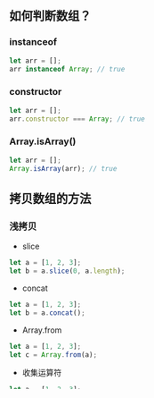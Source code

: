 ## 如何判断数组？
### instanceof
```javascript
let arr = [];
arr instanceof Array; // true
```
### constructor
```javascript
let arr = [];
arr.constructor === Array; // true
```
### Array.isArray()
```javascript
let arr = [];
Array.isArray(arr); // true
```
## 拷贝数组的方法
### 浅拷贝
- slice
```javascript
let a = [1, 2, 3];
let b = a.slice(0, a.length);
```
- concat
```javascript
let a = [1, 2, 3];
let b = a.concat();
```
- Array.from
```javascript
let a = [1, 2, 3];
let c = Array.from(a);
```
- 收集运算符
```javascript
let a = [1, 2, 3];
let b = [...a];
```
### 深拷贝
- JSON.parse(JSON.stringify())
```javascript
let a = [1, 2, 3];
let b = JSON.parse(JSON.stringify(a));
```
- 手写递归方法
## 会创建新数组的方法
- slice
- concat
- map
- filter 

## 集合转数组
### Array.from()
- 从一个类数组或者可迭代对象浅拷贝一份数组
```javascript
// 字符串变为数组
Array.from('abcd') // ['a', 'b', 'c', 'd']

// set、map变为数组
Array.from(new Set([1, 2, 3])) // [1, 2, 3]

let map = new Map();
map.set(1, 'a');
map.set(2, 'b');
Array.from(map); // [[1, 'a'], [2, 'b']]
```

### ES6收集操作符
- 浅拷贝
```javascript
// 字符串变为数组
[...'abcd'] // ['a', 'b', 'c', 'd']

// set、map变为数组
[...new Set([1, 2, 3])] // [1, 2, 3]

let map = new Map();
map.set(1, 'a');
map.set(2, 'b');
[...map]; // [[1, 'a'], [2, 'b']]
```
### 类数组转为数组
- 类数组：有length属性，可以通过索引访问；但是没有数组的其他方法
  - 函数中的arguments
```javascript
Array.prototype.slice.call(arrayLike);
```
- map.values()和set.values()都是返回一个Iterator对象。
## 创建数组
### new Array(n)
- 其中n为数组长度，创建后值为undefined，可以用fill初始化
### 二维数组
- new Array() + for循环
```javascript
let chess = new Array(n);
for (let i = 0; i < n; i++) {
    chess[i] = new Array(n).fill(0);
}

// 注意这样是错误的：这样会让一数组的每一个项都指向新创建的这个  Array(n).fill(0)
let chess = new Array(n).fill(new Array(n).fill(0));
```

## 对象转数组
### 三种方式
```javascript
let obj = {
    a : 1,
    b : 'q'
}
Object.keys(obj); // ['a', 'b']
Object.values(obj); // [1, 'q']
Object.entries(obj); // [['a', 1], ['b', 'q']]
```

## 数组拍平
```javascript
const arr = [1, 2, 3, 4, [1, 2, 3, [1, 2, 3, [1, 2, 3]]], 5, "string", { name: "aaa" }];
// concat + 递归
function flat(arr) {
  let arrResult = [];
  arr.forEach(item => {
    if (Array.isArray(item)) {
      arrResult = arrResult.concat(arguments.callee(item));   // 递归
      // 或者用扩展运算符
      // arrResult.push(...arguments.callee(item));
    } else {
      arrResult.push(item);
    }
  });
  return arrResult;
}
flat(arr)
// [1, 2, 3, 4, 1, 2, 3, 1, 2, 3, 1, 2, 3, 5, "string", { name: "aaa" }];
```